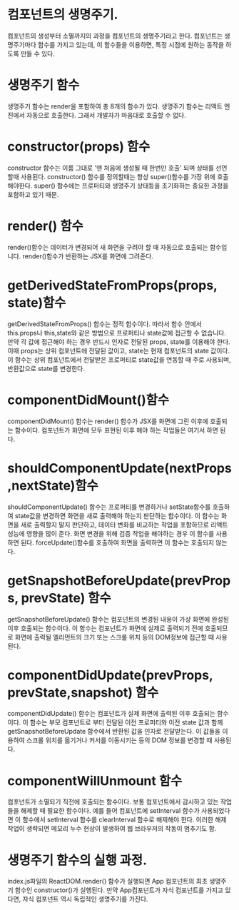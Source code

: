# 컴포넌트의 생명주기. 
컴포넌트의 생성부터 소멸까지의 과정을 컴포넌트의 생명주기라고 한다. 컴포넌트는 생명주기마다 함수를 가지고 있는데, 이 함수들을 이용하면, 특정 시점에 원하는 동작을 하도록 만들 수 있다. 

# 생명주기 함수
생명주기 함수는 render을 포함하여 총 8개의 함수가 있다. 생명주기 함수는 리액트 엔진에서 자동으로 호출한다. 그래서 개발자가 마음대로 호출할 수 없다. 

# constructor(props) 함수 
constructor 함수는 이름 그대로 '맨 처음에 생성될 때 한번만 호출' 되며 상태를 선언할때 사용된다. constructor() 함수를 정의할때는 항상 super()함수를 가장 위에 호출해야한다. super() 함수에는 프로퍼티와 생명주기 상태등을 초기화하는 중요한 과정을 포함하고 있기 때문. 

# render() 함수 
render()함수는 데이터가 변경되어 새 화면을 구려야 할 때 자동으로 호출되는 함수입니다. render()함수가 반환하는 JSX를 화면에 그려준다. 

# getDerivedStateFromProps(props, state)함수 
getDerivedStateFromProps() 함수는 정적 함수이다. 따라서 함수 안에서 this.props나 this,state와 같은 방법으로 프로퍼티나 state값에 접근할 수 없습니다. 만약 각 값에 접근해야 하는 경우 반드시 인자로 전달된 props, state를 이용해야 한다. 이때 props는 상위 컴포넌트에 전달된 값이고, state는 현재 컴포넌트의 state 값이다. 이 함수는 상위 컴포넌트에서 전달받은 프로퍼티로 state값을 연동할 때 주로 사용되며, 반환값으로 state를 변경한다. 

# componentDidMount()함수 
componentDidMount() 함수는 render() 함수가 JSX를 화면에 그린 이후에 호출되는 함수이다. 컴포넌트가 화면에 모두 표현된 이후 해야 하는 작업들은 여기서 하면 된다. 

# shouldComponentUpdate(nextProps,nextState)함수
shouldComponentUpdate() 함수는 프로퍼티를 변경하거나 setState함수를 호출하여 state값을 변경하면 화면을 새로 출력해야 하는지 판단하는 함수이다. 이 함수는 화면을 새로 출력할지 말지 판단하고, 데이터 변화를 비교하는 작업을 포함하므로 리액트 성능에 영향을 많이 준다. 화면 변경을 위해 검증 작업을 해야하는 경우 이 함수를 사용하면 된다. forceUpdate()함수를 호출하여 화면을 출력하면 이 함수는 호출되지 않는다. 

# getSnapshotBeforeUpdate(prevProps, prevState) 함수 
getSnapshotBeforeUpdate() 함수는 컴포넌트의 변경된 내용이 가상 화면에 완성된 이후 호출되는 함수이다. 이 함수는 컴포넌트가 화면에 실제로 출력되기 전에 호출되므로 화면에 출력될 엘리먼트의 크기 또는 스크롤 위치 등의 DOM정보에 접근할 때 사용된다. 

# componentDidUpdate(prevProps, prevState,snapshot) 함수 
componentDidUpdate() 함수는 컴포넌트가 실제 화면에 출력된 이후 호출되는 함수이다. 이 함수는 부모 컴포넌트로 부터 전달된 이전 프로퍼티와 이전 state 값과 함께 getSnapshotBeforeUpdate 함수에서 반환된 값을 인자로 전달받는다. 이 값들을 이용하여 스크롤 위치를 옮기거나 커서를 이동시키는 등의 DOM 정보를 변경할 때 사용된다. 

# componentWillUnmount 함수 
컴포넌트가 소멸되기 직전에 호출되는 함수이다. 보통 컴포넌트에서 감시하고 있는 작업들을 해제할 때 필요한 함수이다. 예를 들어 컴포넌트에 setInterval 함수가 사용되었다면 이 함수에서 setInterval 함수를 clearInterval 함수로 해제해야 한다. 이러한 해제 작업이 생략되면 메모리 누수 현상이 발생하여 웹 브라우저의 작동이 멈추기도 함. 

# 생명주기 함수의 실행 과정. 
index.js파일의 ReactDOM.render() 함수가 실행되면 App 컴포넌트의 최초 생명주기 함수인 constructor()가 실행된다. 만약 App컴포넌트가 자식 컴포넌트를 가지고 있다면, 자식 컴포넌트 역시 독립적인 생명주기를 가진다. 